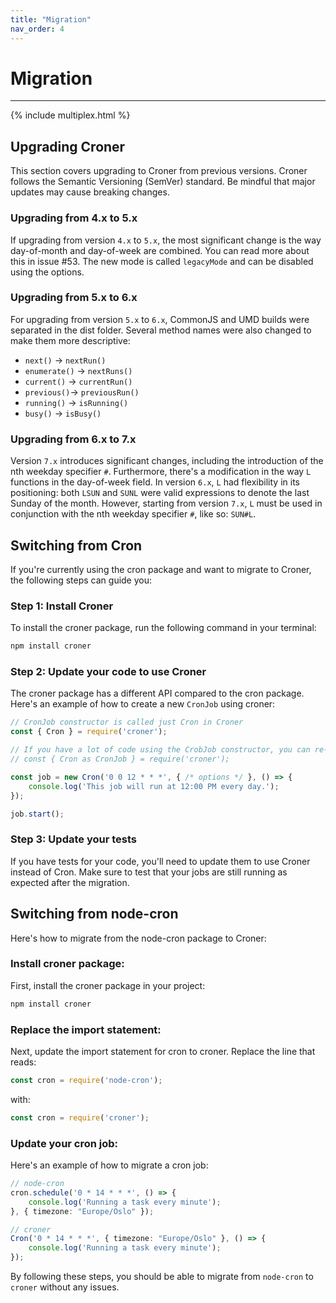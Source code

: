 ```yaml
---
title: "Migration"
nav_order: 4
---
```


# Migration

---

<!-- TOC -->

{% include multiplex.html %}

## Upgrading Croner

This section covers upgrading to Croner from previous versions. Croner follows the Semantic Versioning (SemVer) standard. Be mindful that major updates may cause breaking changes.

### Upgrading from 4.x to 5.x

If upgrading from version `4.x` to `5.x`, the most significant change is the way day-of-month and day-of-week are combined. You can read more about this in issue #53. The new mode is called `legacyMode` and can be disabled using the options.

### Upgrading from 5.x to 6.x

For upgrading from version `5.x` to `6.x`, CommonJS and UMD builds were separated in the dist folder. Several method names were also changed to make them more descriptive:

*   `next()` -> `nextRun()`
*   `enumerate()` -> `nextRuns()`
*   `current()` -> `currentRun()`
*   `previous()`-> `previousRun()`
*   `running()` -> `isRunning()`
*   `busy()` -> `isBusy()`

### Upgrading from 6.x to 7.x

Version `7.x` introduces significant changes, including the introduction of the nth weekday specifier `#`. Furthermore, there's a modification in the way `L` functions in the day-of-week field. In version `6.x`, `L` had flexibility in its positioning: both `LSUN` and `SUNL` were valid expressions to denote the last Sunday of the month. However, starting from version `7.x`, `L` must be used in conjunction with the nth weekday specifier `#`, like so: `SUN#L`.

## Switching from Cron

If you're currently using the cron package and want to migrate to Croner, the following steps can guide you:

### Step 1: Install Croner

To install the croner package, run the following command in your terminal:

```bash
npm install croner
```

### Step 2: Update your code to use Croner

The croner package has a different API compared to the cron package. Here's an example of how to create a new `CronJob` using croner:

```ts
// CronJob constructor is called just Cron in Croner
const { Cron } = require('croner');

// If you have a lot of code using the CrobJob constructor, you can re-use the name like this
// const { Cron as CronJob } = require('croner');

const job = new Cron('0 0 12 * * *', { /* options */ }, () => {
    console.log('This job will run at 12:00 PM every day.');
});

job.start();
```

### Step 3: Update your tests

If you have tests for your code, you'll need to update them to use Croner instead of Cron. Make sure to test that your jobs are still running as expected after the migration.

## Switching from node-cron

Here's how to migrate from the node-cron package to Croner:

### Install croner package:

First, install the croner package in your project:

```bash
npm install croner
```

### Replace the import statement:

Next, update the import statement for cron to croner. Replace the line that reads:

```ts
const cron = require('node-cron');
```

with:

```ts
const cron = require('croner');
```

### Update your cron job:

Here's an example of how to migrate a cron job:

```ts
// node-cron
cron.schedule('0 * 14 * * *', () => {
    console.log('Running a task every minute');
}, { timezone: "Europe/Oslo" });

// croner
Cron('0 * 14 * * *', { timezone: "Europe/Oslo" }, () => {
    console.log('Running a task every minute');
});
```

By following these steps, you should be able to migrate from `node-cron` to `croner` without any issues.
